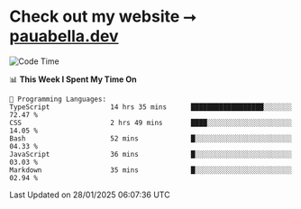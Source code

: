 # Check out my website ⭢ [pauabella.dev](https://pauabella.dev)

<!--START_SECTION:waka-->
![Code Time](http://img.shields.io/badge/Code%20Time-4%2C025%20hrs%2026%20mins-blue)

📊 **This Week I Spent My Time On** 

```text
💬 Programming Languages: 
TypeScript               14 hrs 35 mins      ██████████████████░░░░░░░   72.47 % 
CSS                      2 hrs 49 mins       ████░░░░░░░░░░░░░░░░░░░░░   14.05 % 
Bash                     52 mins             █░░░░░░░░░░░░░░░░░░░░░░░░   04.33 % 
JavaScript               36 mins             █░░░░░░░░░░░░░░░░░░░░░░░░   03.03 % 
Markdown                 35 mins             █░░░░░░░░░░░░░░░░░░░░░░░░   02.94 % 
```


 Last Updated on 28/01/2025 06:07:36 UTC
<!--END_SECTION:waka-->

